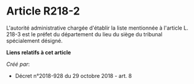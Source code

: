 # Article R218-2

L'autorité administrative chargée d'établir la liste mentionnée à l'article L. 218-3 est le préfet du département du lieu du
siège du tribunal spécialement désigné.

**Liens relatifs à cet article**

_Créé par_:

  - Décret n°2018-928 du 29 octobre 2018 - art. 8
